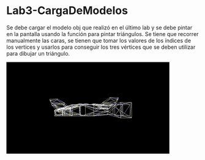# Lab3-CargaDeModelos
Se debe cargar el modelo obj que realizó en el último lab y se debe pintar en la pantalla usando la función para pintar triángulos. Se tiene que recorrer manualmente las caras, se tienen que tomar los valores de los índices de los vertices y usarlos para conseguir los tres vértices que se deben utilizar para dibujar un triángulo. 

![](https://github.com/Sebas021210/Lab3-CargaDeModelos/blob/61825a74a7736525103fa4eb6ba11a35e8160ce3/CargaDeModelos.gif)
